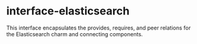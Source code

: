 # interface-elasticsearch

This interface encapsulates the provides, requires, and peer relations for the Elasticsearch charm
and connecting components.

